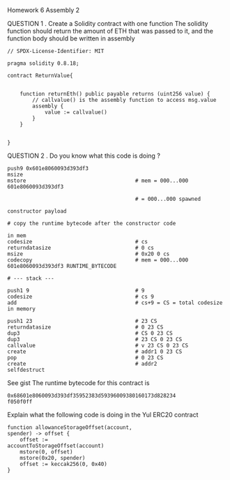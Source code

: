 Homework 6
Assembly 2

QUESTION 1
. Create a Solidity contract with one function
The solidity function should return the amount of ETH
that was passed to it, and the function body should be
written in assembly

    // SPDX-License-Identifier: MIT

    pragma solidity 0.8.18;

    contract ReturnValue{


        function returnEth() public payable returns (uint256 value) {
            // callvalue() is the assembly function to access msg.value
            assembly {
                value := callvalue()
            }
        }


    }

QUESTION 2
. Do you know what this code is doing ?

    push9 0x601e8060093d393df3
    msize
    mstore                                   # mem = 000...000
    601e8060093d393df3

                                             # = 000...000 spawned

    constructor payload

    # copy the runtime bytecode after the constructor code

    in mem
    codesize                                 # cs
    returndatasize                           # 0 cs
    msize                                    # 0x20 0 cs
    codecopy                                 # mem = 000...000
    601e8060093d393df3 RUNTIME_BYTECODE

    # --- stack ---

    push1 9                                  # 9
    codesize                                 # cs 9
    add                                      # cs+9 = CS = total codesize
    in memory

    push1 23                                 # 23 CS
    returndatasize                           # 0 23 CS
    dup3                                     # CS 0 23 CS
    dup3                                     # 23 CS 0 23 CS
    callvalue                                # v 23 CS 0 23 CS
    create                                   # addr1 0 23 CS
    pop                                      # 0 23 CS
    create                                   # addr2
    selfdestruct

See gist
The runtime bytecode for this contract is

    0x68601e8060093d393df35952383d59396009380160173d828234
    f050f0ff

Explain what the following code is doing in the Yul
ERC20 contract

    function allowanceStorageOffset(account,
    spender) -> offset {
        offset :=
    accountToStorageOffset(account)
        mstore(0, offset)
        mstore(0x20, spender)
        offset := keccak256(0, 0x40)
    }
